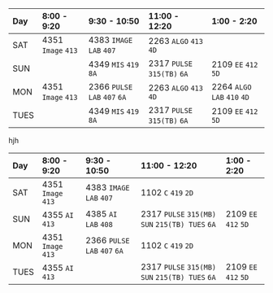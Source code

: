| Day | 8:00 - 9:20        | 9:30 - 10:50             | 11:00 - 12:20            | 1:00 - 2:20           | 
| :---| :------------------| :------------------------| :------------------------| :---------------------| 
|SAT  | 4351 `Image` `413` | 4383 `IMAGE LAB` `407`   | 2263 `ALGO` `413` `4D`        |                       |
|SUN  |                    | 4349 `MIS` `419` `8A`        | 2317 `PULSE` `315(TB)` `6A`  | 2109 `EE` `412` `5D`     |
|MON  | 4351 `Image` `413` | 2366 `PULSE LAB` `407` `6A`   | 2263 `ALGO` `413` `4D`       | 2264 `ALGO LAB` `410` `4D` |
|TUES |                    | 4349 `MIS` `419` `8A`        | 2317 `PULSE` `315(TB)` `6A`   | 2109 `EE` `412` `5D`      |

hjh

| Day | 8:00 - 9:20        | 9:30 - 10:50             | 11:00 - 12:20            | 1:00 - 2:20           | 
| :---| :------------------| :------------------------| :------------------------| :---------------------| 
|SAT  | 4351 `Image` `413` | 4383 `IMAGE LAB` `407`   | 1102 `C` `419` `2D`      |                       |
|SUN  | 4355 `AI` `413`    | 4385 `AI LAB` `408`      | 2317 `PULSE` `315(MB) SUN` `215(TB) TUES` `6A`| 2109 `EE` `412` `5D`|
|MON  | 4351 `Image` `413` | 2366 `PULSE LAB` `407` `6A`|1102 `C` `419` `2D`   |        |
|TUES | 4355 `AI` `413`    |                          | 2317 `PULSE` `315(MB) SUN` `215(TB) TUES` `6A`| 2109 `EE` `412` `5D`|